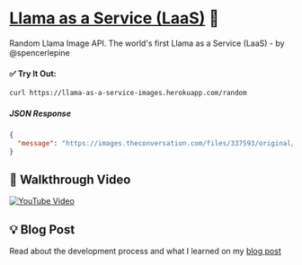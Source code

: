 # [Llama as a Service (LaaS)](https://llama-as-a-service.netlify.app/) 🦙

Random Llama Image API. The world's first Llama as a Service (LaaS) - by @spencerlepine

#### ✅ Try It Out:
```sh
curl https://llama-as-a-service-images.herokuapp.com/random
```
##### JSON Response
```json
{
  "message": "https://images.theconversation.com/files/337593/original/file-20200526-106811-ql6d51.jpg?ixlib=rb-1.1.0&q=45&auto=format&w=1200&h=900.0&fit=crop"
}
```

## 🎥 Walkthrough Video

[![YouTube Video](https://user-images.githubusercontent.com/60903378/178522554-bdd1e702-b01c-4433-8d11-2b8e4ccf4f75.png)](TODO)

## 💡 Blog Post
Read about the development process and what I learned on my [blog post](https://www.spencerlepine.com/blog/building-llama-as-a-service)
